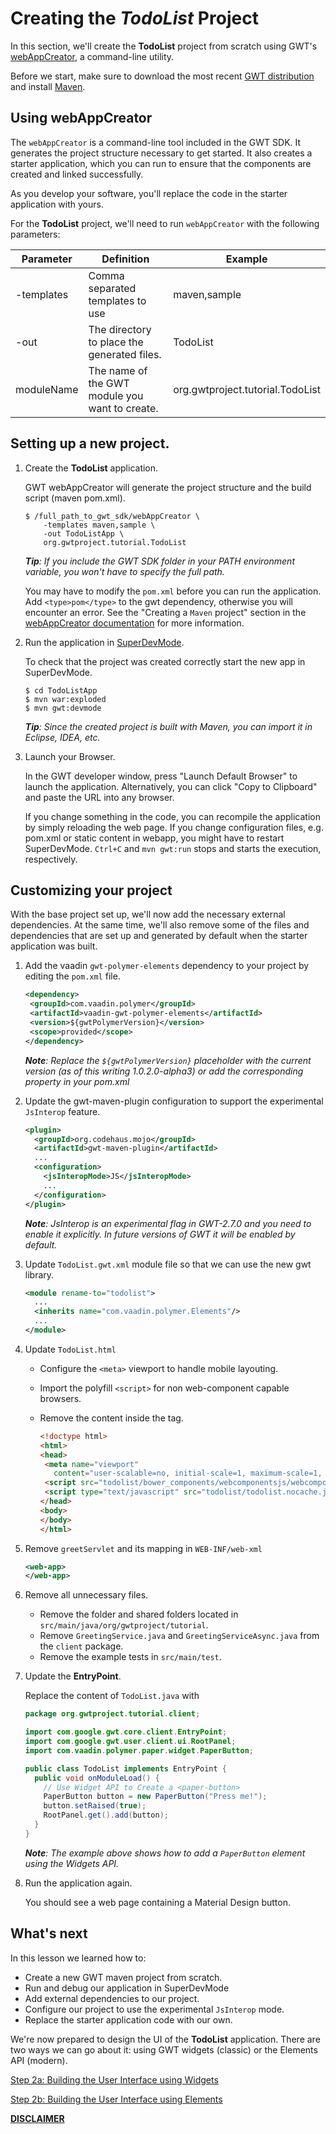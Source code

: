 # Creating the *TodoList* Project

In this section, we'll create the **TodoList** project from scratch using GWT's [webAppCreator](https://www.gwtproject.org/doc/latest/RefCommandLineTools.html#webAppCreator), a command-line utility.

Before we start, make sure to download the most recent [GWT distribution](../../../download.html) and install [Maven](https://maven.apache.org/).

## Using webAppCreator

The `webAppCreator` is a command-line tool included in the GWT SDK. It generates the project structure necessary to get started. It also creates a starter application, which you can run to ensure that the components are created and linked successfully.

As you develop your software, you'll replace the code in the starter application with yours.

For the **TodoList** project, we'll need to run `webAppCreator` with the following parameters:


| Parameter  | Definition                                     | Example      |
| ---------- | -----------------------------------------------| ------------ |
| -templates | Comma separated templates to use               | maven,sample |
| -out       | The directory to place the generated files.    | TodoList     |
| moduleName | The name of the GWT module you want to create. | org.gwtproject.tutorial.TodoList |


## Setting up a new project.

1. Create the **TodoList** application.

      GWT webAppCreator will generate the project structure and the build script (maven pom.xml).

      ```shell
      $ /full_path_to_gwt_sdk/webAppCreator \
          -templates maven,sample \
          -out TodoListApp \
          org.gwtproject.tutorial.TodoList
      ```

      _**Tip**: If you include the GWT SDK folder in your PATH environment variable, you won't have to specify the full path._

      You may have to modify the `pom.xml` before you can run the application. Add `<type>pom</type>` to the gwt dependency, otherwise you will encounter an error. See the "Creating a `Maven` project" section in the [webAppCreator documentation](https://www.gwtproject.org/doc/latest/RefCommandLineTools.html#webAppCreator) for more information.

2. Run the application in [SuperDevMode](../../../articles/superdevmode.html).

     To check that the project was created correctly start the new app in SuperDevMode.

     ```shell
     $ cd TodoListApp
     $ mvn war:exploded
     $ mvn gwt:devmode
     ```

      _**Tip**: Since the created project is built with Maven, you can import it in Eclipse, IDEA, etc._

3. Launch your Browser.

    In the GWT developer window, press "Launch Default Browser" to launch the application. Alternatively, you can click "Copy to Clipboard" and paste the URL into any browser.

    If you change something in the code, you can recompile the application by simply reloading the web page. If you change configuration files, e.g. pom.xml or static content in webapp, you might have to restart SuperDevMode. `Ctrl+C` and `mvn gwt:run` stops and starts the execution, respectively.

## Customizing your project

With the base project set up, we'll now add the necessary external dependencies. At the same time, we'll also remove some of the files and dependencies that are set up and generated by default when the starter application was built.


1. Add the vaadin `gwt-polymer-elements` dependency to your project by editing the `pom.xml` file.

    ```xml
    <dependency>
     <groupId>com.vaadin.polymer</groupId>
     <artifactId>vaadin-gwt-polymer-elements</artifactId>
     <version>${gwtPolymerVersion}</version>
     <scope>provided</scope>
    </dependency>
    ```

     _**Note**: Replace the `${gwtPolymerVersion}` placeholder with the current version (as of this writing 1.0.2.0-alpha3) or add the corresponding property in your pom.xml_

2. Update the gwt-maven-plugin configuration to support the experimental `JsInterop` feature.

    ```xml
    <plugin>
      <groupId>org.codehaus.mojo</groupId>
      <artifactId>gwt-maven-plugin</artifactId>
      ...
      <configuration>
        <jsInteropMode>JS</jsInteropMode>
        ...
      </configuration>
    </plugin>
    ```
   
      _**Note**: JsInterop is an experimental flag in GWT-2.7.0 and you need to enable it explicitly. In future versions of GWT it will be enabled by default._

3. Update `TodoList.gwt.xml` module file so that we can use the new gwt library.

    ```xml
    <module rename-to="todolist">
      ...
      <inherits name="com.vaadin.polymer.Elements"/>
      ...
    </module>
   ```

4. Update `TodoList.html`
    * Configure the `<meta>` viewport to handle mobile layouting.
    * Import the polyfill `<script>` for non web-component capable browsers.
    * Remove the content inside the <body> tag.

        ```html
        <!doctype html>
        <html>
        <head>
         <meta name="viewport"
           content="user-scalable=no, initial-scale=1, maximum-scale=1, minimum-scale=1" />
         <script src="todolist/bower_components/webcomponentsjs/webcomponents.js"></script>
         <script type="text/javascript" src="todolist/todolist.nocache.js"></script>
        </head>
        <body>
        </body>
        </html>
        ```

5. Remove `greetServlet` and its mapping in `WEB-INF/web-xml`
    
    ```xml
    <web-app>
    </web-app>
    ```

6. Remove all unnecessary files.

    * Remove the folder and shared folders located in `src/main/java/org/gwtproject/tutorial`.
    * Remove `GreetingService.java` and `GreetingServiceAsync.java` from the `client` package.
    * Remove the example tests in `src/main/test`.

7. Update the **EntryPoint**.

    Replace the content of `TodoList.java` with

    ```java   
    package org.gwtproject.tutorial.client;

    import com.google.gwt.core.client.EntryPoint;
    import com.google.gwt.user.client.ui.RootPanel;
    import com.vaadin.polymer.paper.widget.PaperButton;

    public class TodoList implements EntryPoint {
      public void onModuleLoad() {
        // Use Widget API to Create a <paper-button>
        PaperButton button = new PaperButton("Press me!");
        button.setRaised(true);
        RootPanel.get().add(button);
      }
    }
    ```

    _**Note**: The example above shows how to add a  `PaperButton` element using the Widgets API._

8. Run the application again.

    You should see a web page containing a Material Design button.

## What's next

In this lesson we learned how to:

- Create a new GWT maven project from scratch.
- Run and debug our application in SuperDevMode
- Add external dependencies to our project.
- Configure our project to use the experimental `JsInterop` mode.
- Replace the starter application code with our own.

We're now prepared to design the UI of the **TodoList** application. There are two ways we can go about it: using GWT widgets (classic) or the Elements API (modern).

[Step 2a: Building the User Interface using Widgets](widgets-buildui.html)

[Step 2b: Building the User Interface using Elements](elements-buildui.html)

[**DISCLAIMER**](introduction.html#pol-disclaimer)
